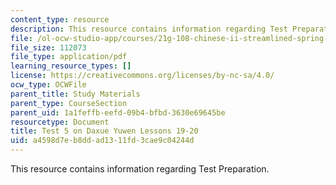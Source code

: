```yaml
---
content_type: resource
description: This resource contains information regarding Test Preparation.
file: /ol-ocw-studio-app/courses/21g-108-chinese-ii-streamlined-spring-2015/a4598d7eb8ddad1311fd3cae9c04244d_MIT21G_108S15_Test5Format.pdf
file_size: 112073
file_type: application/pdf
learning_resource_types: []
license: https://creativecommons.org/licenses/by-nc-sa/4.0/
ocw_type: OCWFile
parent_title: Study Materials
parent_type: CourseSection
parent_uid: 1a1feffb-eefd-09b4-bfbd-3630e69645be
resourcetype: Document
title: Test 5 on Daxue Yuwen Lessons 19-20
uid: a4598d7e-b8dd-ad13-11fd-3cae9c04244d
---
```

This resource contains information regarding Test Preparation.